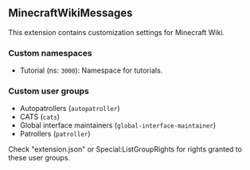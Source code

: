 ## MinecraftWikiMessages
This extension contains customization settings for Minecraft Wiki.

### Custom namespaces
* Tutorial (ns: `3000`): Namespace for tutorials.

### Custom user groups
* Autopatrollers (`autopatroller`)
* CATS (`cats`)
* Global interface maintainers (`global-interface-maintainer`)
* Patrollers (`patroller`)

Check "extension.json" or Special:ListGroupRights for rights granted to these user groups.

